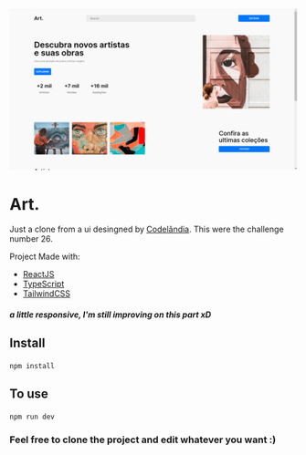 ![](src/artDesktop.png)

# Art.

Just a clone from a ui desingned by [Codelândia](https://www.figma.com/file/Yb9IBH56g7T1hdIyZ3BMNO/Desafios---Codel%C3%A2ndia?node-id=93571%3A1385). This were the challenge number 26.

Project Made with:

- [ReactJS](https://reactjs.org/)
- [TypeScript](https://www.typescriptlang.org/)
- [TailwindCSS](https://tailwindcss.com/)
 ##### a little responsive, I'm still improving on this part xD



## Install

`npm install`

## To use

`npm run dev`




### Feel free to clone the project and edit whatever you want :)
